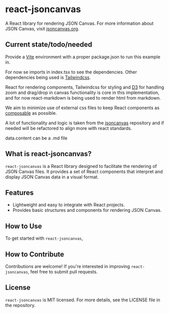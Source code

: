 
# react-jsoncanvas

A React library for rendering JSON Canvas. For more information about
JSON Canvas, visit [jsoncanvas.org](https://jsoncanvas.org).

## Current state/todo/needed
Provide a [Vite](https://vitejs.dev) environment with a proper package.json to run this example in.

For now se imports in index.tsx to see the dependencies. Other dependencies being used is [Tailwindcss](https://tailwindcss.com).

React for rendering components, Tailwindcss for styling and [D3](https://d3js.org) for handling zoom and drag/drop in canvas functionality is core in this implementation, and for now react-markdown is being used to render html from markdown.

We aim to minimize use of external css files to keep React components as [composable](https://www.epicweb.dev/full-stack-components) as possible.

A lot of functionality and logic is taken from the [jsoncanvas](https://github.com/obsidianmd/jsoncanvas) repository and if needed will be refactored to align more with react standards.

data.content can be a .md file

## What is react-jsoncanvas?

`react-jsoncanvas` is a React library designed to facilitate the rendering of JSON Canvas files. It provides a set of React components that interpret and display JSON Canvas data in a visual format.

## Features

- Lightweight and easy to integrate with React projects.
- Provides basic structures and components for rendering JSON Canvas.

## How to Use

To get started with `react-jsoncanvas`,

## How to Contribute
Contributions are welcome! If you're interested in improving `react-jsoncanvas`, feel free to
submit pull requests.

## License
`react-jsoncanvas` is MIT licensed. For more details, see the LICENSE file in the repository.
